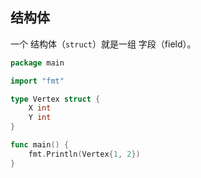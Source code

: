 ## 结构体

一个 结构体（`struct`）就是一组 字段（field）。
```go
package main

import "fmt"

type Vertex struct {
	X int
	Y int
}

func main() {
	fmt.Println(Vertex{1, 2})
}
```


